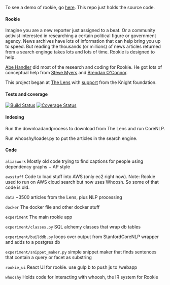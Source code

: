 To see a demo of rookie, go [here](http://54.213.128.229/medviz?q=Mitch%20Landrieu/ "here"). This repo just holds the source code.

#### Rookie

Imagine you are a new reporter just assigned to a beat. Or a community activist interested in researching a certain political figure or government agency. News archives have lots of information that can help bring you up to speed. But reading the thousands (or millions) of news articles returned from a search enginge takes lots and lots of time. Rookie is designed to help. 

[Abe Handler](https://www.abehandler.com "Abe Handler") did most of the research and coding for Rookie. He got lots of conceptual help from [Steve Myers](https://twitter.com/myersnews "Steve Myers") and [Brendan O'Connor](http://brenocon.com "Brendan O'Connor").

This project began at [The Lens](http://www.thelensnola.org "The Lens") with [support](http://www.knightfoundation.org/grants/201550791/ "support") from the Knight foundation.

#### Tests and coverage

[![Build Status](https://travis-ci.org/AbeHandler/rookie.svg?branch=master)](https://travis-ci.org/AbeHandler/rookie) [![Coverage Status](https://coveralls.io/repos/AbeHandler/rookie/badge.svg?branch=master&service=github)](https://coveralls.io/github/AbeHandler/rookie?branch=master)

#### Indexing

Run the downloadandprocess to download from The Lens and run CoreNLP.

Run whooshy/loader.py to put the articles in the search engine.

#### Code

`aliaswork` Mostly old code trying to find captions for people using dependency graphs + AP style

`awsstuff` Code to load stuff into AWS (only ec2 right now). Note: Rookie used to run on AWS cloud search but now uses Whoosh. So some of that code is old.

`data` ~3500 articles from the Lens, plus NLP processing

`docker` The docker file and other docker stuff

`experiment` The main rookie app

`experiment/classes.py` SQL alchemy classes that wrap db tables

`experiment/builddb.py` loops over output from StanfordCoreNLP wrapper and adds to a postgres db

`experiment/snippet_maker.py` simple snippet maker that finds sentences that contain a query or facet as substring

`rookie_ui` React UI for rookie. use gulp b to push js to /webapp

`whooshy` Holds code for interacting with whoosh, the IR system for Rookie
